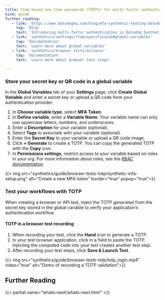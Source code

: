 ```yaml
---
title: Time-based one time passwords (TOTPs) for multi-factor authentication (MFA)
kind: guide
further_reading:
   - link: 'https://www.datadoghq.com/blog/mfa-synthetic-testing-datadog/'
     tag: 'Blog'
     text: 'Introducing multi-factor authentication in Datadog Synthetic tests'
   - link: 'synthetics/settings/?tab=specifyvalue#global-variables'
     tag: 'Documentation'
     text: 'Learn more about global variables'
   - link: 'synthetics/browser_tests/actions/'
     tag: 'Documentation'
     text: 'Learn more about browser test steps'
 
---
```


### Store your secret key or QR code in a global variable

In the **Global Variables** tab of your **Settings** page, click **Create Global Variable** and enter a secret key or upload a QR code from your authentication provider:
1. In **Choose variable type**, select **MFA Token**.
2. In **Define variable**, enter a **Variable Name**. Your variable name can only use uppercase letters, numbers, and underscores.
3. Enter a **Description** for your variable (optional).
4. Select **Tags** to associate with your variable (optional).
5. Enter the **Secret Key** to your variable or upload a QR code image.
6. Click **+ Generate** to create a TOTP. You can copy the generated TOTP with the **Copy** icon.
7. In **Permissions settings**, restrict access to your variable based on roles in your org. For more information about roles, see the [RBAC documentation][1].

{{< img src="synthetics/guide/browser-tests-totp/synthetic-mfa-setup.png" alt="Create a new MFA token" border="true" popup="true">}}

### Test your workflows with TOTP

When creating a browser or API test, inject the TOTP generated from the secret key stored in the global variable to verify your application’s authentication workflow.

#### TOTP in a browser test recording

1. When recording your test, click the **Hand** icon to generate a TOTP. 
2. In your test browser application, click in a field to paste the TOTP. Injecting the computed code into your test creates another test step. 
3. After recording your test steps, click **Save & Launch Test**.

{{< img src="synthetics/guide/browser-tests-totp/totp_login.mp4" video="true" alt="Demo of recording a TOTP validation">}}

## Further Reading

{{< partial name="whats-next/whats-next.html" >}}

[1]: /account_management/rbac/?tab=datadogapplication#custom-roles
